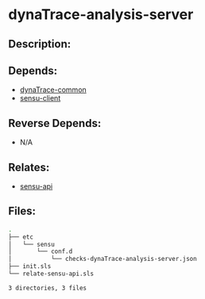 # dynaTrace-analysis-server

## Description:



## Depends:

  -  [dynaTrace-common](/salt/dynaTrace-common)
  -  [sensu-client](/salt/sensu-client)

## Reverse Depends:

  -  N/A

## Relates:

  -  [sensu-api](/salt/sensu-api)

## Files:

```bash
.
├── etc
│   └── sensu
│       └── conf.d
│           └── checks-dynaTrace-analysis-server.json
├── init.sls
└── relate-sensu-api.sls

3 directories, 3 files
```
